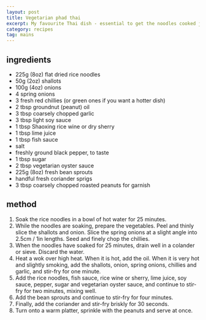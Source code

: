 ```yaml
---
layout: post
title: Vegetarian phad thai
excerpt: My favourite Thai dish - essential to get the noodles cooked just right - still a bit firm but sticky as well so the peanuts coat them
category: recipes
tag: mains
---
```


ingredients
-----------

* 225g (8oz) flat dried rice noodles
* 50g (2oz) shallots
* 100g (4oz) onions
* 4 spring onions
* 3 fresh red chillies (or green ones if you want a hotter dish)
* 2 tbsp groundnut (peanut) oil
* 3 tbsp coarsely chopped garlic
* 3 tbsp light soy sauce
* 1 tbsp Shaoxing rice wine or dry sherry
* 1 tbsp lime juice
* 1 tbsp fish sauce
* salt
* freshly ground black pepper, to taste
* 1 tbsp sugar
* 2 tbsp vegetarian oyster sauce
* 225g (8oz) fresh bean sprouts
* handful fresh coriander sprigs
* 3 tbsp coarsely chopped roasted peanuts for garnish

method
------

1. Soak the rice noodles in a bowl of hot water for 25 minutes.
2. While the noodles are soaking, prepare the vegetables. Peel and thinly slice the shallots and onion. Slice the spring onions at a slight angle into 2.5cm / 1in lengths. Seed and finely chop the chillies.
3. When the noodles have soaked for 25 minutes, drain well in a colander or sieve. Discard the water.
4. Heat a wok over high heat. When it is hot, add the oil. When it is very hot and slightly smoking, add the shallots, onion, spring onions, chillies and garlic, and stir-fry for one minute.
5. Add the rice noodles, fish sauce, rice wine or sherry, lime juice, soy sauce, pepper, sugar and vegetarian oyster sauce, and continue to stir-fry for two minutes, mixing well.
6. Add the bean sprouts and continue to stir-fry for four minutes.
7. Finally, add the coriander and stir-fry briskly for 30 seconds.
8. Turn onto a warm platter, sprinkle with the peanuts and serve at once.
